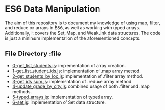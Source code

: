 # ES6 Data Manipulation

The aim of this repository is to document my knowledge of using map, filter, and reduce on arrays in ES6, as well as working with typed arrays. Additionally, it covers the Set, Map, and WeakLink data structures. The code is just a minimum implementation of the aforementioned concepts.

## File Directory :file

- [0-get_list_students.js](./0-get_list_students.js): implementation of array creation.
- [1-get_list_student_ids.js](./1-get_list_student_ids.js): implementation of .map array method.
- [2-get_students_by_loc.js](./2-get_students_by_loc.js): implementation of .filter array method.
- [3-get_ids_sum.js](./3-get_ids_sum.js): implementation of .reduce array method.
- [4-update_grade_by_city.js](./4-update_grade_by_city.js): combined usage of both .filter and .map methods.
- [5-typed_arrays.js](./5-typed_arrays.js): implementation of typed array.
- [6-set.js](./6-set.js): implementation of Set data structure.
